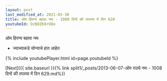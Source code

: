 ```yaml
---
layout: post
last_modified_at: 2021-03-30
title: ओम हिरण्य बहावा नमः - 1008 दिनों की तपस्या में दिन 620
youtubeId: DzBOZK8rU8o
---
```

 
 
 ओम हिरण्य बहावा नमः  
 
 -  ज्याच्याकडे सोन्याचे हात आहेत 
 
  
 
  
 
 
 
 
 
 


{% include youtubePlayer.html id=page.youtubeId %}
 
[Next]({{ site.baseurl }}{% link  split1/_posts/2013-06-07-ओम राठ्ये नमः - 1008 दिनों की तपस्या में दिन 629.md%})
 
